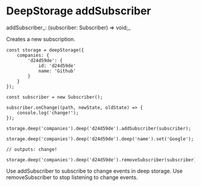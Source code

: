 # DeepStorage addSubscriber

addSubscriber_: \(subscriber: Subscriber\) =&gt; void;_

Creates a new subscription.

```
const storage = deepStorage({
    companies: {
        'd24d59de': {
            id: 'd24d59de'
            name: 'Github'
        }
    }
});

const subscriber = new Subscriber();

subscriber.onChange((path, newState, oldState) => {
    console.log('change!');
});

storage.deep('companies').deep('d24d59de').addSubscriber(subscriber);

storage.deep('companies').deep('d24d59de').deep('name').set('Google');

// outputs: change!

storage.deep('companies').deep('d24d59de').removeSubscriber(subscriber);
```

Use addSubscriber to subscribe to change events in deep storage. Use removeSubscriber to stop listening to change events.

